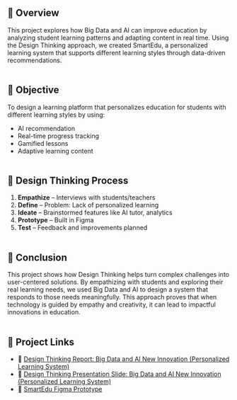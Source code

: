 ## 📘 Overview

This project explores how Big Data and AI can improve education by analyzing student learning patterns and adapting content in real time. Using the Design Thinking approach, we created SmartEdu, a personalized learning system that supports different learning styles through data-driven recommendations.
<br><br>
## 🎯 Objective

To design a learning platform that personalizes education for students with different learning styles by using:
- AI recommendation
- Real-time progress tracking
- Gamified lessons
- Adaptive learning content
<br><br>
## 🧠 Design Thinking Process

1. **Empathize** – Interviews with students/teachers  
2. **Define** – Problem: Lack of personalized learning  
3. **Ideate** – Brainstormed features like AI tutor, analytics  
4. **Prototype** – Built in Figma  
5. **Test** – Feedback and improvements planned
<br><br>
##  📌 Conclusion
This project shows how Design Thinking helps turn complex challenges into user-centered solutions. By empathizing with students and exploring their real learning needs, we used Big Data and AI to design a system that responds to those needs meaningfully. This approach proves that when technology is guided by empathy and creativity, it can lead to impactful innovations in education.
<br><br>
## 🔗 Project Links
- 📘 [Design Thinking Report: Big Data and AI New Innovation (Personalized Learning System)](./Design_thinking_report.pdf)
- 📄 [Design Thinking Presentation Slide: Big Data and AI New Innovation (Personalized Learning System)](./Design_thinking_slide.pdf)
- 🎨 [SmartEdu Figma Prototype](https://www.figma.com/proto/wyvIbobYkEaVda4Vt98zQZ/SmartEdu-Apps-UI?page-id=0%3A1&node-id=9-38&p=f&viewport=226%2C-136%2C0.21&t=wvypdNZkAMkjoREc-1&scaling=scale-down&content-scaling=fixed&starting-point-node-id=9%3A38)

